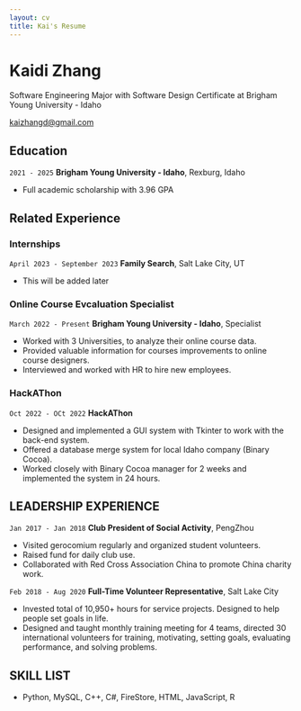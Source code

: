 ```yaml
---
layout: cv
title: Kai's Resume
---
```

# Kaidi Zhang
Software Engineering Major with Software Design Certificate at Brigham Young University - Idaho

<div id="webaddress">
<a href="kaizhangd@gmail.com">kaizhangd@gmail.com</a>
</div>


## Education

`2021 - 2025`
__Brigham Young University - Idaho__, Rexburg, Idaho

- Full academic scholarship with 3.96 GPA

## Related Experience

### Internships

`April 2023 - September 2023`
__Family Search__, Salt Lake City, UT

- This will be added later 

### Online Course Evcaluation Specialist

`March 2022 - Present`
__Brigham Young University - Idaho__, Specialist

- Worked with 3 Universities, to analyze their online course data.
- Provided valuable information for courses improvements to online course designers.	 
- Interviewed and worked with HR to hire new employees.

### HackAThon

`Oct 2022 - OCt 2022`
__HackAThon__

- Designed and implemented a GUI system with Tkinter to work with the back-end system.                
- Offered a database merge system for local Idaho company (Binary Cocoa).
- Worked closely with Binary Cocoa manager for 2 weeks and implemented the system in 24 hours.

## LEADERSHIP EXPERIENCE

`Jan 2017 - Jan 2018`
__Club President of Social Activity__, PengZhou

- Visited gerocomium regularly and organized student volunteers.                          
- Raised fund for daily club use.     
- Collaborated with Red Cross Association China to promote China charity work.

`Feb 2018 - Aug 2020`
__Full-Time Volunteer Representative__, Salt Lake City

- Invested total of 10,950+ hours for service projects. Designed to help people set goals in life.
- Designed and taught monthly training meeting for 4 teams, directed 30 international volunteers for training, motivating, setting goals, evaluating performance, and solving problems. 

## SKILL LIST

- Python, MySQL, C++, C#, FireStore, HTML, JavaScript, R



